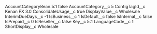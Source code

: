 <?xml version="1.0" encoding="UTF-8"?>
<CustomMetadata xmlns="http://soap.sforce.com/2006/04/metadata" xmlns:xsi="http://www.w3.org/2001/XMLSchema-instance" xmlns:xsd="http://www.w3.org/2001/XMLSchema">
    <label>AccountCategoryBean.5:1</label>
    <protected>false</protected>
    <values>
        <field>AccountCategory__c</field>
        <value xsi:type="xsd:string">5</value>
    </values>
    <values>
        <field>ConfigTagId__c</field>
        <value xsi:type="xsd:string">Kenan FX 3.0</value>
    </values>
    <values>
        <field>ConsolidateUsage__c</field>
        <value xsi:type="xsd:string">true</value>
    </values>
    <values>
        <field>DisplayValue__c</field>
        <value xsi:type="xsd:string">Wholesale</value>
    </values>
    <values>
        <field>InterimDueDays__c</field>
        <value xsi:type="xsd:string">-1</value>
    </values>
    <values>
        <field>IsBusiness__c</field>
        <value xsi:type="xsd:string">1</value>
    </values>
    <values>
        <field>IsDefault__c</field>
        <value xsi:type="xsd:string">false</value>
    </values>
    <values>
        <field>IsInternal__c</field>
        <value xsi:type="xsd:string">false</value>
    </values>
    <values>
        <field>IsPrepaid__c</field>
        <value xsi:type="xsd:string">0</value>
    </values>
    <values>
        <field>IsReseller__c</field>
        <value xsi:type="xsd:string">false</value>
    </values>
    <values>
        <field>Key__c</field>
        <value xsi:type="xsd:string">5:1</value>
    </values>
    <values>
        <field>LanguageCode__c</field>
        <value xsi:type="xsd:string">1</value>
    </values>
    <values>
        <field>ShortDisplay__c</field>
        <value xsi:type="xsd:string">Wholesale</value>
    </values>
</CustomMetadata>
